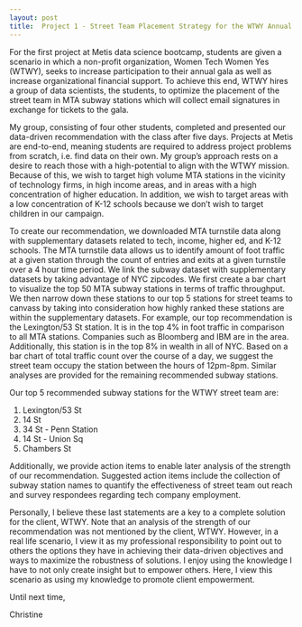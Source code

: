 ```yaml
---
layout: post
title:  Project 1 - Street Team Placement Strategy for the WTWY Annual Gala
---
```


For the first project at Metis data science bootcamp, students are given a scenario in which a non-profit organization, Women Tech Women Yes (WTWY), seeks to increase participation to their annual gala as well as increase organizational financial support. To achieve this end, WTWY hires a group of data scientists, the students, to optimize the placement of the street team in MTA subway stations which will collect email signatures in exchange for tickets to the gala.

My group, consisting of four other students, completed and presented our data-driven recommendation with the class after five days. Projects at Metis are end-to-end, meaning students are required to address project problems from scratch, i.e. find data on their own. My group’s approach rests on a desire to reach those with a high-potential to align with the WTWY mission. Because of this, we wish to target high volume MTA stations in the vicinity of technology firms, in high income areas, and in areas with a high concentration of higher education. In addition, we wish to target areas with a low concentration of K-12 schools because we don’t wish to target children in our campaign. 

To create our recommendation, we downloaded MTA turnstile data along with supplementary datasets related to tech, income, higher ed, and K-12 schools. The MTA turnstile data allows us to identify amount of foot traffic at a given station through the count of entries and exits at a given turnstile over a 4 hour time period. We link the subway dataset with supplementary datasets by taking advantage of NYC zipcodes. We first create a bar chart to visualize the top 50 MTA subway stations in terms of traffic throughput. We then narrow down these stations to our top 5 stations for street teams to canvass by taking into consideration how highly ranked these stations are within the supplementary datasets. For example, our top recommendation is the Lexington/53 St station. It is in the top 4% in foot traffic in comparison to all MTA stations. Companies such as Bloomberg and IBM are in the area. Additionally, this station is in the top 8% in wealth in all of NYC. Based on a bar chart of total traffic count over the course of a day, we suggest the street team occupy the station between the hours of 12pm-8pm.  Similar analyses are provided for the remaining recommended subway stations.

Our top 5 recommended subway stations for the WTWY street team are:
1. Lexington/53 St
2. 14 St
3. 34 St - Penn Station
4. 14 St - Union Sq
5. Chambers St

Additionally, we provide action items to enable later analysis of the strength of our recommendation. Suggested action items include the collection of subway station names to quantify the effectiveness of street team out reach and survey respondees regarding tech company employment.

Personally, I believe these last statements are a key to a complete solution for the client, WTWY. Note that an analysis of the strength of our recommendation was not mentioned by the client, WTWY. However, in a real life scenario, I view it as my professional responsibility to point out to others the options they have in achieving their data-driven objectives and ways to maximize the robustness of solutions. I enjoy using the knowledge I have to not only create insight but to empower others. Here, I view this scenario as using my knowledge to promote client empowerment.

Until next time,

Christine
